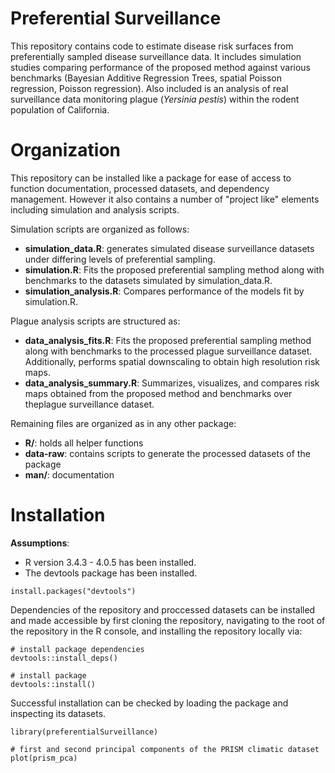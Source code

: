 
# Preferential Surveillance

This repository contains code to estimate disease risk surfaces
from preferentially sampled disease surveillance data. It includes simulation studies
comparing performance of the proposed method against various benchmarks
(Bayesian Additive Regression Trees, spatial Poisson regression, Poisson regression). 
Also included is an analysis of real surveillance data monitoring plague (*Yersinia pestis*) 
within the rodent population of California. 

# Organization

This repository can be installed like a package for ease of access to
function documentation, processed datasets, and dependency management.
However it also contains a number of "project like" elements including
simulation and analysis scripts. 

Simulation scripts are organized as follows:

* **simulation_data.R**: generates simulated disease surveillance datasets under differing
levels of preferential sampling.
* **simulation.R**: Fits the proposed preferential sampling method along with benchmarks to the 
datasets simulated by simulation_data.R. 
* **simulation_analysis.R**: Compares performance of the models fit by simulation.R.

Plague analysis scripts are structured as:

* **data_analysis_fits.R**: Fits the proposed preferential sampling method along with benchmarks to the 
processed plague surveillance dataset. Additionally, performs spatial downscaling to obtain high resolution
risk maps.
* **data_analysis_summary.R**: Summarizes, visualizes, and compares risk maps obtained from the proposed
method and benchmarks over theplague surveillance dataset.

Remaining files are organized as in any other package:

* **R/**: holds all helper functions
* **data-raw**: contains scripts to generate the processed datasets of the package
* **man/**: documentation

# Installation

**Assumptions**:

* R version 3.4.3 - 4.0.5 has been installed.
* The devtools package has been installed.

```{r}
install.packages("devtools")
```

Dependencies of the repository and proccessed datasets can be installed and made accessible by
first cloning the repository, navigating to the root of the repository in the R console, and 
installing the repository locally via:

```{r}
# install package dependencies
devtools::install_deps()

# install package
devtools::install()
```

Successful installation can be checked by loading the package and inspecting its datasets.

```{r}
library(preferentialSurveillance)

# first and second principal components of the PRISM climatic dataset
plot(prism_pca)
```